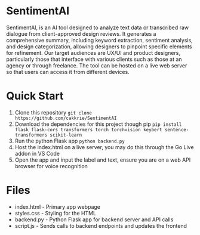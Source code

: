 # SentimentAI

SentimentAI, is an AI tool designed to analyze text data or transcribed raw dialogue from client-approved design reviews. It generates a comprehensive summary, including keyword extraction, sentiment analysis, and design categorization, allowing designers to pinpoint specific elements for refinement. Our target audiences are UX/UI and product designers, particularly those that interface with various clients such as those at an agency or through freelance. The tool can be hosted on a live web server so that users can access it from different devices.

# Quick Start

1. Clone this repository `git clone https://github.com/cakkrie/SentimentAI`
2. Download the dependencies for this project though pip `pip install flask flask-cors transformers torch torchvision keybert sentence-transformers scikit-learn`
3. Run the python Flask app `python backend.py`
4. Host the index.html on a live server, you may do this through the Go Live addon in VS Code
5. Open the app and input the label and text, ensure you are on a web API browser for voice recognition

# Files

- index.html - Primary app webpage
- styles.css - Styling for the HTML
- backend.py - Python Flask app for backend server and API calls
- script.js - Sends calls to backend endpoints and updates the frontend
